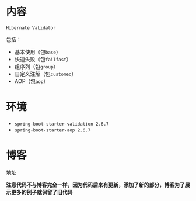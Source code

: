 # 内容

`Hibernate Validator`

包括：

- 基本使用（包`base`）
- 快速失败（包`failfast`）
- 组序列（包`group`）
- 自定义注解（包`customed`）
- AOP（包`aop`）

# 环境

- `spring-boot-starter-validation 2.6.7`
- `spring-boot-starter-aop 2.6.7`

# 博客

[地址](https://blog.csdn.net/qq_27525611/article/details/108492845)

**注意代码不与博客完全一样，因为代码后来有更新，添加了新的部分，博客为了展示更多的例子就保留了旧代码**
